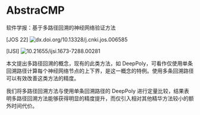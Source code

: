 # AbstraCMP

软件学报：基于多路径回溯的神经网络验证方法

[JOS 22] ![dx.doi.org/10.13328/j.cnki.jos.006585](dx.doi.org/10.13328/j.cnki.jos.006585)

[IJSI]  ![10.21655/ijsi.1673-7288.00281](10.21655/ijsi.1673-7288.00281)

本文提出多路径回溯的概念，现有的此类方法，如 DeepPoly，可看作仅使用单条回溯路径计算每个神经网络节点的上下界，是这一概念的特例。使用多条回溯路径可以有效改善这类方法的精度。

我们将多路径回溯方法与使用单条回溯路径的 DeepPoly 进行定量比较，结果表明多路径回溯方法能够获得明显的精度提升，而仅引入相对其他精华方法较小的额外时间代价。
